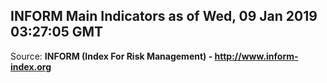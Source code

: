 ## INFORM Main Indicators as of Wed, 09 Jan 2019 03:27:05 GMT

Source: **INFORM (Index For Risk Management) - http://www.inform-index.org**